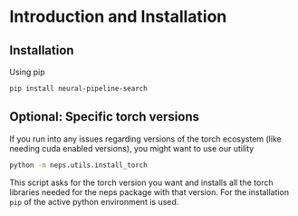 # Introduction and Installation

## Installation

Using pip

```bash
pip install neural-pipeline-search
```

## Optional: Specific torch versions

If you run into any issues regarding versions of the torch ecosystem (like needing cuda enabled versions), you might want to use our utility

```bash
python -m neps.utils.install_torch
```

This script asks for the torch version you want and installs all the torch libraries needed for the neps package with
that version. For the installation `pip` of the active python environment is used.
